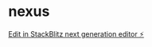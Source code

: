 # nexus

[Edit in StackBlitz next generation editor ⚡️](https://stackblitz.com/~/github.com/Eli2049/nexus)